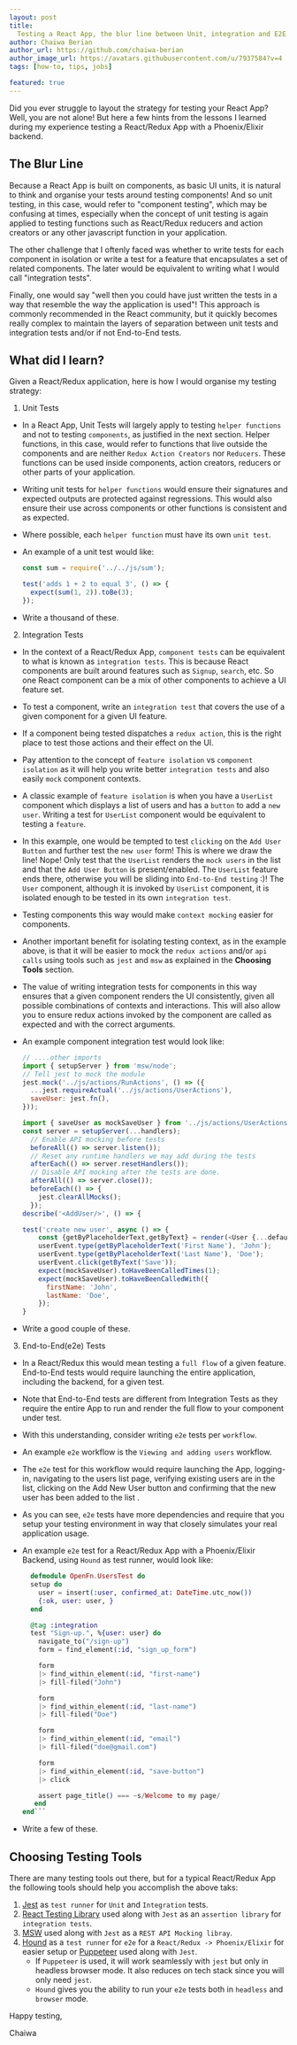 ```yaml
---
layout: post
title:
  Testing a React App, the blur line between Unit, integration and E2E Tests
author: Chaiwa Berian
author_url: https://github.com/chaiwa-berian
author_image_url: https://avatars.githubusercontent.com/u/7937584?v=4
tags: [how-to, tips, jobs]

featured: true
---
```


Did you ever struggle to layout the strategy for testing your React App? Well,
you are not alone! But here a few hints from the lessons I learned during my
experience testing a React/Redux App with a Phoenix/Elixir backend.

## The Blur Line

Because a React App is built on components, as basic UI units, it is natural to
think and organise your tests around testing components! And so unit testing, in
this case, would refer to "component testing", which may be confusing at times,
especially when the concept of unit testing is again applied to testing
functions such as React/Redux reducers and action creators or any other
javascript function in your application.

The other challenge that I oftenly faced was whether to write tests for each
component in isolation or write a test for a feature that encapsulates a set of
related components. The later would be equivalent to writing what I would call
"integration tests".

Finally, one would say "well then you could have just written the tests in a way
that resemble the way the application is used"! This approach is commonly
recommended in the React community, but it quickly becomes really complex to
maintain the layers of separation between unit tests and integration tests
and/or if not End-to-End tests.

## What did I learn?

Given a React/Redux application, here is how I would organise my testing
strategy:

1. Unit Tests

- In a React App, Unit Tests will largely apply to testing `helper functions` and not to
  testing `components`, as justified in the next section. Helper functions, in this
  case, would refer to functions that live outside the components and are
  neither `Redux Action Creators` nor `Reducers`. These functions can be used
  inside components, action creators, reducers or other parts of your
  application.

- Writing unit tests for `helper functions` would ensure their signatures and
  expected outputs are protected against regressions. This would also ensure
  their use across components or other functions is consistent and as expected.

- Where possible, each `helper function` must have its own `unit test`.

- An example of a unit test would like:

  ```javascript
  const sum = require('../../js/sum');

  test('adds 1 + 2 to equal 3', () => {
    expect(sum(1, 2)).toBe(3);
  });
  ```

- Write a thousand of these.

2. Integration Tests

- In the context of a React/Redux App, `component tests` can be equivalent to
  what is known as `integration tests`. This is because React components are
  built around features such as `Signup`, `search`, etc. So one React component
  can be a mix of other components to achieve a UI feature set.

- To test a component, write an `integration test` that covers the use of a
  given component for a given UI feature.

- If a component being tested dispatches a `redux action`, this is the right
  place to test those actions and their effect on the UI.

- Pay attention to the concept of `feature isolation` vs `component isolation`
  as it will help you write better `integration tests` and also easily `mock`
  component contexts.

- A classic example of `feature isolation` is when you have a `UserList`
  component which displays a list of users and has a `button` to add a
  `new user`. Writing a test for `UserList` component would be equivalent to
  testing a `feature`.

- In this example, one would be tempted to test `clicking` on the
  `Add User Button` and further test the `new user` form! This is where we draw
  the line! Nope! Only test that the `UserList` renders the `mock users` in the
  list and that the `Add User Button` is present/enabled. The `UserList` feature
  ends there, otherwise you will be sliding into `End-to-End testing` :)! The
  `User` component, although it is invoked by `UserList` component, it is
  isolated enough to be tested in its own `integration test`.

- Testing components this way would make `context mocking` easier for
  components.

- Another important benefit for isolating testing context, as in the example
  above, is that it will be easier to mock the `redux actions` and/or
  `api calls` using tools such as `jest` and `msw` as explained in the
  **Choosing Tools** section.

- The value of writing integration tests for components in this way ensures that
  a given component renders the UI consistently, given all possible combinations
  of contexts and interactions. This will also allow you to ensure redux actions
  invoked by the component are called as expected and with the correct arguments.

- An example component integration test would look like:

  ```javascript
  // ....other imports
  import { setupServer } from 'msw/node';
  // Tell jest to mock the module
  jest.mock('../js/actions/RunActions', () => ({
    ...jest.requireActual('../js/actions/UserActions'),
    saveUser: jest.fn(),
  }));

  import { saveUser as mockSaveUser } from '../js/actions/UserActions';
  const server = setupServer(...handlers);
    // Enable API mocking before tests
    beforeAll(() => server.listen());
    // Reset any runtime handlers we may add during the tests
    afterEach(() => server.resetHandlers());
    // Disable API mocking after the tests are done.
    afterAll(() => server.close());
    beforeEach(() => {
      jest.clearAllMocks();
    });
  describe('<AddUser/>', () => {

  test('create new user', async () => {
      const {getByPlaceholderText,getByText} = render(<User {...defaultProps} />);
      userEvent.type(getByPlaceholderText('First Name'), 'John');
      userEvent.type(getByPlaceholderText('Last Name'), 'Doe');
      userEvent.click(getByText('Save'));
      expect(mockSaveUser).toHaveBeenCalledTimes(1);
      expect(mockSaveUser).toHaveBeenCalledWith({
        firstName: 'John',
        lastName: 'Doe',
      });
  }

  ```

- Write a good couple of these.

3. End-to-End(e2e) Tests

- In a React/Redux this would mean testing a `full flow` of a given feature.
  End-to-End tests would require launching the entire application, including the
  backend, for a given test.

- Note that End-to-End tests are different from Integration Tests as they
  require the entire App to run and render the full flow to your component under
  test.

- With this understanding, consider writing `e2e` tests per `workflow`.

- An example `e2e` workflow is the `Viewing and adding users` workflow.

- The `e2e` test for this workflow would require launching the App, logging-in,
  navigating to the users list page, verifying existing users are in the list,
  clicking on the Add New User button and confirming that the new user has been
  added to the list .

- As you can see, `e2e` tests have more dependencies and require that you setup
  your testing environment in way that closely simulates your real application
  usage.

- An example `e2e` test for a React/Redux App with a Phoenix/Elixir Backend,
  using `Hound` as test runner, would look like:

  ````elixir
    defmodule OpenFn.UsersTest do
    setup do
      user = insert(:user, confirmed_at: DateTime.utc_now())
      {:ok, user: user, }
    end

    @tag :integration
    test "Sign-up.", %{user: user} do
      navigate_to("/sign-up")
      form = find_element(:id, "sign_up_form")

      form
      |> find_within_element(:id, "first-name")
      |> fill-filed("John")

      form
      |> find_within_element(:id, "last-name")
      |> fill-filed("Doe")

      form
      |> find_within_element(:id, "email")
      |> fill-filed("doe@gmail.com")

      form
      |> find_within_element(:id, "save-button")
      |> click

      assert page_title() === ~s/Welcome to my page/
     end
  end```

  ````

- Write a few of these.

## Choosing Testing Tools

There are many testing tools out there, but for a typical React/Redux App the
following tools should help you accomplish the above taks:

1. [Jest](https://jestjs.io/docs/getting-started) as `test runner` for `Unit`
   and `Integration` tests.
2. [React Testing Library](https://testing-library.com/docs/) used along with
   `Jest` as an `assertion library` for `integration tests`.
3. [MSW](https://mswjs.io/docs/getting-started/install) used along with `Jest`
   as a `REST API Mocking libray`.
4. [Hound](https://hexdocs.pm/hound/readme.html) as a `test runner` for `e2e`
   for a `React/Redux -> Phoenix/Elixir` for easier setup or
   [Puppeteer](https://developers.google.com/web/tools/puppeteer) used along
   with `Jest`.
   - If `Puppeteer` is used, it will work seamlessly with `jest` but only in
     headless browser mode. It also reduces on tech stack since you will only need
     `jest`.
   - `Hound` gives you the ability to run your `e2e` tests both in `headless`
     and `browser` mode.

Happy testing,

Chaiwa

